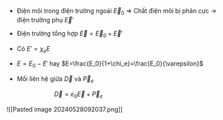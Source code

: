 
- Điện môi trong điện trường ngoài $\vec E_0$ $\Rightarrow$ Chất điện môi bị phân cực $\to$ điện trường phụ $\vec E'$ 

- Điện trường tổng hợp $\vec E= \vec E_0+\vec E'$

- Có $E'=\chi_e E$ 

- $E=E_0-E'$ hay $E=\frac{E_0}{1+\chi_e}=\frac{E_0}{\varepsilon}$ 

- Mối liên hệ giữa $\vec D$ và $\vec P_e$ 

$\hspace{3cm}$$\vec D=\varepsilon_0\vec E+\vec P_e$ 

![[Pasted image 20240528092037.png]]

